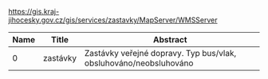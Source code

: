 https://gis.kraj-jihocesky.gov.cz/gis/services/zastavky/MapServer/WMSServer

|Name|Title|Abstract|
|--|--|--|
|0|zastávky|Zastávky veřejné dopravy. Typ bus/vlak, obsluhováno/neobsluhováno|
